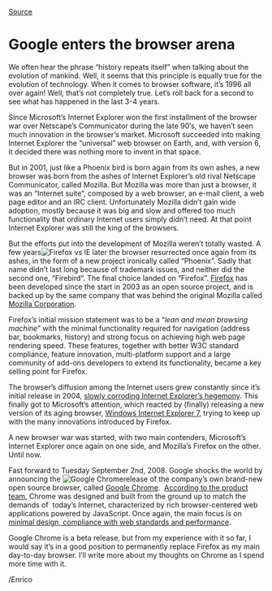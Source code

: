 [Source](http://megakemp.com/2008/09/03/google-enters-the-browser-arena/ "Permalink to Google enters the browser arena")

# Google enters the browser arena

We often hear the phrase “history repeats itself” when talking about the evolution of mankind. Well, it seems that this principle is equally true for the evolution of technology. When it comes to browser software, it’s 1996 all over again! Well, that’s not completely true. Let’s roll back for a second to see what has happened in the last 3-4 years.

Since Microsoft’s Internet Explorer won the first installment of the browser war over Netscape’s Communicator during the late 90′s, we haven’t seen much innovation in the browser’s market. Microsoft succeeded into making Internet Explorer the “universal” web browser on Earth, and, with version 6, it decided there was nothing more to invent in that space.

But in 2001, just like a Phoenix bird is born again from its own ashes, a new browser was born from the ashes of Internet Explorer’s old rival Netscape Communicator, called Mozilla. But Mozilla was more than just a browser, it was an “Internet suite”, composed by a web browser, an e-mail client, a web page editor and an IRC client. Unfortunately Mozilla didn’t gain wide adoption, mostly because it was big and slow and offered too much functionality that ordinary Internet users simply didn’t need. At that point Internet Explorer was still the king of the browsers.

But the efforts put into the development of Mozilla weren’t totally wasted. A few years![Firefox vs IE][1] later the browser resurrected once again from its ashes, in the form of a new project ironically called “Phoenix”. Sadly that name didn’t last long because of trademark issues, and neither did the second one, “Firebird”. The final choice landed on “Firefox”. [Firefox][2] has been developed since the start in 2003 as an open source project, and is backed up by the same company that was behind the original Mozilla called [Mozilla Corporation][3].

Firefox’s initial mission statement was to be a “_lean and mean browsing machine_” with the minimal functionality required for navigation (address bar, bookmarks, history) and strong focus on achieving high web page rendering speed. These features, together with better W3C standard compliance, feature innovation, multi-platform support and a large community of add-ons developers to extend its functionality, became a key selling point for Firefox.

The browser’s diffusion among the Internet users grew constantly since it’s initial release in 2004, [slowly corroding Internet Explorer’s hegemony][4]. This finally got to Microsoft’s attention, which reacted by (finally) releasing a new version of its aging browser, [Windows Internet Explorer 7][5], trying to keep up with the many innovations introduced by Firefox.

A new browser war was started, with two main contenders, Microsoft’s Internet Explorer once again on one side, and Mozilla’s Firefox on the other. Until now.

Fast forward to Tuesday September 2nd, 2008. Google shocks the world by announcing the ![Google Chrome][6]release of the company’s own brand-new open source browser, called [Google Chrome][7].  [According to the product team][8], Chrome was designed and built from the ground up to match the demands of  today’s Internet, characterized by rich browser-centered web applications powered by JavaScript. Once again, the main focus is on [minimal design, compliance with web standards and performance][9].

Google Chrome is a beta release, but from my experience with it so far, I would say it’s in a good position to permanently replace Firefox as my main day-to-day browser. I’ll write more about my thoughts on Chrome as I spend more time with it.

/Enrico

   [1]: http://megakemp.files.wordpress.com/2008/09/firefox-vs-ie-thumb.jpg?w=124&h=120
   [2]: http://www.mozilla-europe.org/en/firefox/
   [3]: http://www.mozilla.org
   [4]: http://www.w3counter.com/globalstats.php
   [5]: http://www.microsoft.com/windows/products/winfamily/ie/default.mspx
   [6]: http://megakemp.files.wordpress.com/2008/09/googlechromelogo-thumb.jpg?w=104&h=99
   [7]: http://www.google.com/chrome
   [8]: http://www.google.com/chrome/intl/en/features.html
   [9]: http://www.google.com/chrome/intl/en/why.html?hl=en
